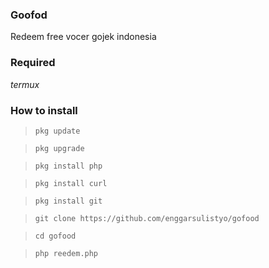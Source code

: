 ### Goofod
Redeem free vocer gojek indonesia


### Required
_termux_


### How to install
> `pkg update `

> `pkg upgrade `

> `pkg install php `

> `pkg install curl `

> `pkg install git `

> `git clone https://github.com/enggarsulistyo/gofood `                

> `cd gofood `

> `php reedem.php `
